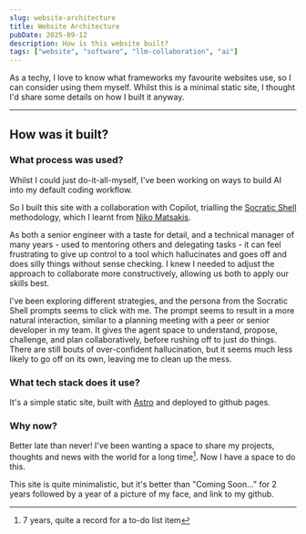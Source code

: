 ```yaml
---
slug: website-architecture
title: Website Architecture
pubDate: 2025-09-12
description: How is this website built?
tags: ["website", "software", "llm-collaboration", "ai"]
---
```


As a techy, I love to know what frameworks my favourite websites use, so I can consider using them myself. Whilst this is a minimal static site, I thought I'd share some details on how I built it anyway.

---

## How was it built?

### What process was used?

Whilst I could just do-it-all-myself, I've been working on ways to build AI into my default coding workflow.

So I built this site with a collaboration with Copilot, trialling the [Socratic Shell](https://socratic-shell.github.io/socratic-shell/introduction.html) methodology, which I learnt from [Niko Matsakis](https://smallcultfollowing.com/babysteps/blog/2025/07/24/collaborative-ai-prompting/).

As both a senior engineer with a taste for detail, and a technical manager of many years - used to mentoring others and delegating tasks - it can feel frustrating to give up control to a tool which hallucinates and goes off and does silly things without sense checking. I knew I needed to adjust the approach to collaborate more constructively, allowing us both to apply our skills best.

I've been exploring different strategies, and the persona from the Socratic Shell prompts seems to click with me. The prompt seems to result in a more natural interaction, similar to a planning meeting with a peer or senior developer in my team. It gives the agent space to understand, propose, challenge, and plan collaboratively, before rushing off to just do things. There are still bouts of over-confident hallucination, but it seems much less likely to go off on its own, leaving me to clean up the mess.


### What tech stack does it use?

It's a simple static site, built with [Astro](https://astro.build/) and deployed to github pages.

### Why now?

Better late than never! I've been wanting a space to share my projects, thoughts and news with the world for a long time[^to-do]. Now I have a space to do this.

[^to-do]: 7 years, quite a record for a to-do list item

This site is quite minimalistic, but it's better than "Coming Soon..." for 2 years followed by a year of a picture of my face, and link to my github.
